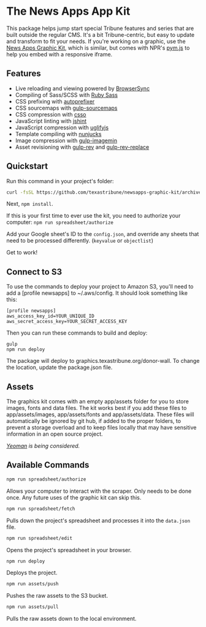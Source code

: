 # The News Apps App Kit

This package helps jump start special Tribune features and series that are built outside the regular CMS. It's a bit Tribune-centric, but easy to update and transform to fit your needs. If you're working on a graphic, use the [News Apps Graphic Kit](https://github.com/texastribune/newsapps-graphic-kit), which is similar, but comes with NPR's [pym.js](http://blog.apps.npr.org/pym.js/) to help you embed with a responsive iframe.

## Features

- Live reloading and viewing powered by [BrowserSync](http://www.browsersync.io/)
- Compiling of Sass/SCSS with [Ruby Sass](http://sass-lang.com/)
- CSS prefixing with [autoprefixer](https://github.com/postcss/autoprefixer)
- CSS sourcemaps with [gulp-sourcemaps](https://www.npmjs.com/package/gulp-sourcemaps)
- CSS compression with [csso](https://github.com/css/csso)
- JavaScript linting with [jshint](http://jshint.com/)
- JavaScript compression with [uglifyjs](https://github.com/mishoo/UglifyJS2)
- Template compiling with [nunjucks](http://mozilla.github.io/nunjucks/)
- Image compression with [gulp-imagemin](https://github.com/sindresorhus/gulp-imagemin)
- Asset revisioning with [gulp-rev](https://github.com/sindresorhus/gulp-rev) and [gulp-rev-replace](https://github.com/jamesknelson/gulp-rev-replace)

## Quickstart

Run this command in your project's folder:

```sh
curl -fsSL https://github.com/texastribune/newsapps-graphic-kit/archive/master.tar.gz | tar -xz --strip-components=1
```

Next, `npm install`.

If this is your first time to ever use the kit, you need to authorize your computer: `npm run spreadsheet/authorize`


Add your Google sheet's ID to the `config.json`, and override any sheets that need to be processed differently. (`keyvalue` or `objectlist`)

Get to work!

## Connect to S3

To use the commands to deploy your project to Amazon S3, you'll need to add a [profile newsapps] to ~/.aws/config. It should look something like this:

```
[profile newsapps]
aws_access_key_id=YOUR_UNIQUE_ID
aws_secret_access_key=YOUR_SECRET_ACCESS_KEY
```

Then you can run these commands to build and deploy:

```
gulp
npm run deploy
```

The package will deploy to graphics.texastribune.org/donor-wall. To change the location, update the package.json file.

## Assets

The graphics kit comes with an empty app/assets folder for you to store images, fonts and data files. The kit works best if you add these files to app/assets/images, app/assets/fonts and app/assets/data. These files will automatically be ignored by git hub, if added to the proper folders, to prevent a storage overload and to keep files locally that may have sensitive information in an open source project.

*[Yeoman](http://yeoman.io/) is being considered.*

## Available Commands

```sh
npm run spreadsheet/authorize
```
Allows your computer to interact with the scraper. Only needs to be done once. Any future uses of the graphic kit can skip this.

```sh
npm run spreadsheet/fetch
```
Pulls down the project's spreadsheet and processes it into the `data.json` file.

```sh
npm run spreadsheet/edit
```
Opens the project's spreadsheet in your browser.

```sh
npm run deploy
```
Deploys the project.

```sh
npm run assets/push
```
Pushes the raw assets to the S3 bucket.

```sh
npm run assets/pull
```
Pulls the raw assets down to the local environment.
